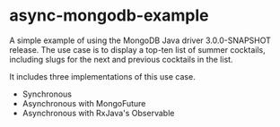 async-mongodb-example
=====================

A simple example of using the MongoDB Java driver 3.0.0-SNAPSHOT release.  The use case is to display a top-ten list of summer cocktails, 
including slugs for the next and previous cocktails in the list.

It includes three implementations of this use case.

* Synchronous
* Asynchronous with MongoFuture
* Asynchronous with RxJava's Observable

